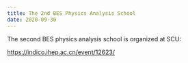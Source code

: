 ```yaml
---
title: The 2nd BES Physics Analysis School  
date: 2020-09-30  
---
```


The second BES physics analysis school is organized at SCU: 

<https://indico.ihep.ac.cn/event/12623/>







